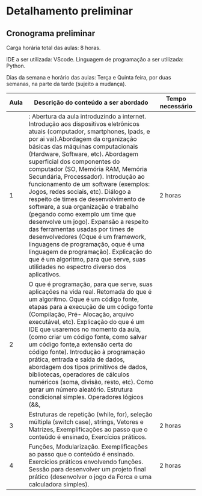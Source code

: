 # Detalhamento preliminar

## Cronograma preliminar

Carga horária total das aulas: 8 horas.

IDE a ser utilizada: VScode.
Linguagem de programação a ser utilizada: Python.

Dias da semana e horário das aulas: Terça e Quinta feira, por duas semanas, na parte da tarde (sujeito a mudança).

|Aula   | Descrição do conteúdo a ser abordado  | Tempo necessário |
|------|-----------------------------------------|----|
|1| : Abertura da aula introduzindo a internet. Introdução aos dispositivos eletrônicos atuais (computador, smartphones, Ipads, e por ai vai).Abordagem da organização básicas das máquinas computacionais (Hardware, Software, etc). Abordagem superficial dos componentes do computador (SO, Memória RAM, Memória Secundária, Processador). Introdução ao funcionamento de um software (exemplos: Jogos, redes sociais, etc). Diálogo a respeito de times de desenvolvimento de software, a sua organização e trabalho (pegando como exemplo um time que desenvolve um jogo). Expansão a respeito das ferramentas usadas por times de desenvolvedores (Oque é um framework, linguagens de programação, oque é uma linguagem de programação). Explicação do que é um algoritmo, para que serve, suas utilidades no espectro diverso dos aplicativos.  | 2 horas | 
|2| O que é programação, para que serve, suas aplicações na vida real. Retomada do que é um algoritmo. Oque é um código fonte, etapas para a execução de um código fonte (Compilação, Pré- Alocação, arquivo executável, etc). Explicação do que é um IDE que usaremos no momento da aula, (como criar um código fonte, como salvar um código fonte,a extensão certa do código fonte). Introdução à programação prática, entrada e saída de dados, abordagem dos tipos primitivos de dados, bibliotecas, operadores de cálculos numéricos (soma, divisão, resto, etc). Como gerar um número aleatório. Estrutura condicional simples. Operadores lógicos (&&, ||, !). Exemplificações ao passo que o conteúdo é ensinado. Exercícios práticos.  | 2 horas |
|3| Estruturas de repetição (while, for), seleção múltipla (switch case), strings, Vetores e Matrizes, Exemplificações ao passo que o conteúdo é ensinado, Exercícios práticos.     | 2 horas |
|4| Funções, Modularização. Exemplificações ao passo que o conteúdo é ensinado. Exercícios práticos envolvendo funções. Sessão para desenvolver um projeto final prático (desenvolver o jogo da Forca e uma calculadora simples).    | 2 horas |
